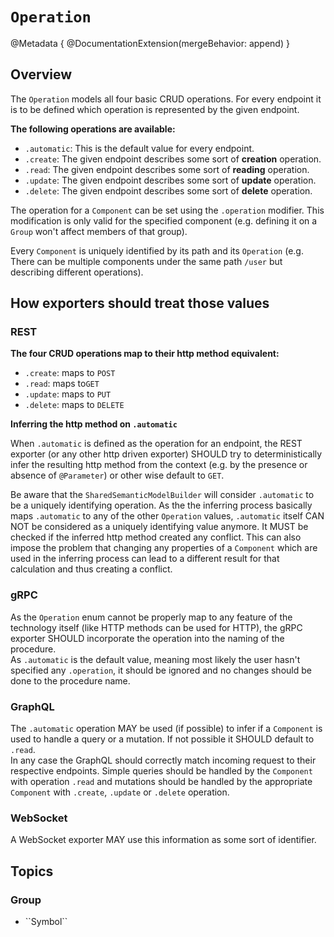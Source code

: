 # ``Operation``

<!--
                  
This source file is part of the Apodini open source project

SPDX-FileCopyrightText: 2019-2021 Paul Schmiedmayer and the Apodini project authors (see CONTRIBUTORS.md) <paul.schmiedmayer@tum.de>

SPDX-License-Identifier: MIT
             
-->

@Metadata {
    @DocumentationExtension(mergeBehavior: append)
}

## Overview
 
The `Operation` models all four basic CRUD operations. For every endpoint it is to be defined which operation is
represented by the given endpoint.

**The following operations are available:**
* `.automatic`: This is the default value for every endpoint.
* `.create`: The given endpoint describes some sort of **creation** operation.
* `.read`: The given endpoint describes some sort of **reading** operation.
* `.update`: The given endpoint describes some sort of **update** operation.
* `.delete`: The given endpoint describes some sort of **delete** operation.

The operation for a `Component` can be set using the `.operation` modifier. This modification is only valid
for the specified component (e.g. defining it on a `Group` won't affect members of that group).

Every `Component` is uniquely identified by its path and its `Operation` (e.g. There can be multiple components under
the same path `/user` but describing different operations).

## How exporters should treat those values

### REST

**The four CRUD operations map to their http method equivalent:**
* `.create`: maps to `POST`
* `.read`: maps to`GET`
* `.update`: maps to `PUT`
* `.delete`: maps to `DELETE`

**Inferring the http method on `.automatic`**

When `.automatic` is defined as the operation for an endpoint, the REST exporter (or any other http driven exporter)
SHOULD try to deterministically infer the resulting http method from the context (e.g. by the presence or absence of
`@Parameter`) or other wise default to `GET`.

Be aware that the `SharedSemanticModelBuilder` will consider `.automatic` to be a uniquely identifying operation.
As the the inferring process basically maps `.automatic` to any of the other `Operation` values,
`.automatic` itself CAN NOT be considered as a uniquely identifying value anymore.
It MUST be checked if the inferred http method created any conflict.
This can also impose the problem that changing any properties of a `Component` which are used
in the inferring process can lead to a different result for that calculation and thus creating a conflict.

### gRPC

As the `Operation` enum cannot be properly map to any feature of the technology itself (like HTTP methods can be
used for HTTP), the gRPC exporter SHOULD incorporate the operation into the naming of the procedure.  
As `.automatic` is the default value, meaning most likely the user hasn't specified any `.operation`, it should
be ignored and no changes should be done to the procedure name.


### GraphQL

The `.automatic` operation MAY be used (if possible) to infer if a `Component` is used to handle a query or a mutation.
If not possible it SHOULD default to `.read`.  
In any case the GraphQL should correctly match incoming request to their respective endpoints.
Simple queries should be handled by the `Component` with operation `.read` and mutations should be handled
by the appropriate `Component` with `.create`, `.update` or `.delete` operation.

### WebSocket

A WebSocket exporter MAY use this information as some sort of identifier.

## Topics

### <!--@START_MENU_TOKEN@-->Group<!--@END_MENU_TOKEN@-->

- <!--@START_MENU_TOKEN@-->``Symbol``<!--@END_MENU_TOKEN@-->

